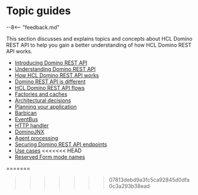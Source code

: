# Topic guides

--8<-- "feedback.md"

This section discusses and explains topics and concepts about HCL Domino REST API to help you gain a better understanding of how HCL Domino REST API works.

- [Introducing Domino REST API](introducingrestapi.md)
- [Understanding Domino REST API](understanding.md)
- [How HCL Domino REST API works](howkeepworks.md)
- [Domino REST API is different](keepdifference.md)
- [HCL Domino REST API flows](keepFlows.md)
- [Factories and caches](KeepFactory-and-caches.md)
- [Architectural decisions](architecture.md)
- [Planning your application](planning.md)
- [Barbican](barbican.md)
- [EventBus](eventbus.md)
- [HTTP handler](httpHandler.md)
- [DominoJNX](dominojnx.md)
- [Agent processing](agents.md)
- [Securing Domino REST API endpoints](securingKEEPEndpoints.md)
- [Use cases](usecases.md)
<<<<<<< HEAD
- [Reserved Form mode names](modenames.md)

=======
<!--- [Scopes](scopes.md)-->
>>>>>>> 07813debd9a3fc5ca92845d0dfa0c3a293b38ead
